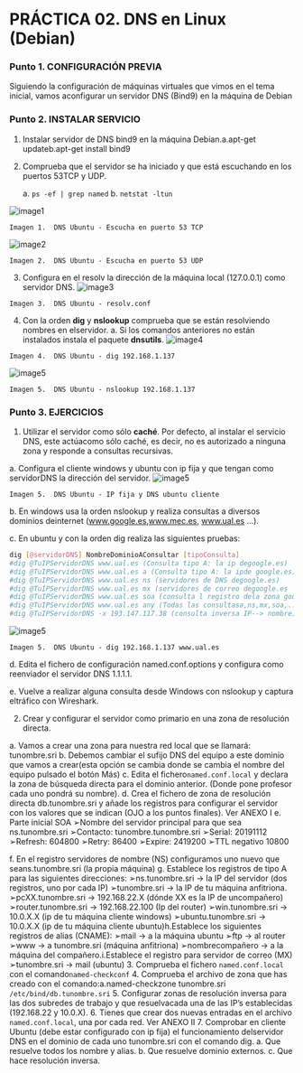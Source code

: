# PRÁCTICA 02. DNS en Linux (Debian)
### Punto 1. CONFIGURACIÓN PREVIA
Siguiendo la configuración de máquinas virtuales que vimos en el tema inicial, vamos aconfigurar un servidor DNS (Bind9) en la máquina de Debian
### Punto 2. INSTALAR SERVICIO
1. Instalar servidor de DNS bind9 en la máquina Debian.a.apt-get updateb.apt-get install bind9
2. Comprueba que el servidor se ha iniciado y que está escuchando en los puertos 53TCP y UDP.

	a. ``ps -ef | grep named``
	b. ``netstat -ltun``

![image1](images/ubuDNS2.png "DNS Ubuntu")

```
Imagen 1.  DNS Ubuntu - Escucha en puerto 53 TCP
```
![image2](images/ubuDNS3.png "DNS Ubuntu")

```
Imagen 2.  DNS Ubuntu - Escucha en puerto 53 UDP
```

3. Configura en el resolv la dirección de la máquina local (127.0.0.1) como servidor DNS.
![image3](images/ubuDNS4.png "DNS Ubuntu")

```
Imagen 3.  DNS Ubuntu - resolv.conf
```
4. Con la orden **dig** y **nslookup** comprueba que se están resolviendo nombres en elservidor.
	a. Si los comandos anteriores no están instalados instala el paquete **dnsutils**.
![image4](images/ubuDNS5.png "DNS Ubuntu")

```
Imagen 4.  DNS Ubuntu - dig 192.168.1.137
```
![image5](images/ubuDNS6.png "DNS Ubuntu")

```
Imagen 5.  DNS Ubuntu - nslookup 192.168.1.137
```

### Punto 3. EJERCICIOS
1. Utilizar el servidor como sólo **caché**. Por defecto, al instalar el servicio DNS, este actúacomo sólo caché, es decir, no es autorizado a ninguna zona y responde a consultas recursivas.

a. Configura el cliente windows y ubuntu con ip fija y que tengan como servidorDNS la dirección del servidor.
![image5](images/ubuDNS1.png "DNS Ubuntu")

```
Imagen 5.  DNS Ubuntu - IP fija y DNS ubuntu cliente
```
b. En windows usa la orden ​nslookup​ y realiza consultas a diversos dominios deinternet (​www.google.es​, ​www.mec.es​, ​www.ual.es​ ...).
	
c. En ubuntu y con la orden ​dig​ realiza las siguientes pruebas:

```bash
dig [@servidorDNS] NombreDominioAConsultar [tipoConsulta]
#dig @TuIPServidorDNS www.ual.es (Consulta tipo A: la ip degoogle.es) 
#dig @TuIPServidorDNS www.ual.es a (Consulta tipo A: la ipde google.es) 
#dig @TuIPServidorDNS www.ual.es ns (servidores de DNS degoogle.es)
#dig @TuIPServidorDNS www.ual.es mx (servidores de correo degoogle.es
#dig @TuIPServidorDNS www.ual.es soa (consulta l registro dela zona google.es)
#dig @TuIPServidorDNS www.ual.es any (Todas las consultasa,ns,mx,soa,...)
#dig @TuIPServidorDNS -x 193.147.117.38 (consulta inversa IP--> nombre)
```
![image5](images/ubuDNS7.png "DNS Ubuntu")

```
Imagen 5.  DNS Ubuntu - dig 192.168.1.137 www.ual.es
```
d. Edita el fichero de configuración named.conf.options y configura como reenviador el servidor DNS 1.1.1.1.

e. Vuelve a realizar alguna consulta desde Windows con nslookup y captura eltráfico con Wireshark.

2. Crear y configurar el servidor como primario en una zona de resolución directa.

a. Vamos a crear una zona para nuestra red local que se llamará: ​tunombre.sri
b. Debemos cambiar el sufijo DNS del equipo a este dominio que vamos a crear(esta opción se cambia donde se cambia el nombre del equipo pulsado el botón ​Más​)
c. Edita el fichero ​``named.conf.local``​ y declara la zona de búsqueda directa para el dominio anterior. (Donde pone profesor cada uno pondrá su nombre).
d. Crea el fichero de zona de resolución directa ​db.tunombre.sri ​y añade los registros para configurar el servidor con los valores que se indican (OJO a los puntos finales). Ver ANEXO I
e. Parte inicial SOA
➢Nombre del servidor principal para que sea ns.tunombre.sri 
➢Contacto: tunombre.tunombre.sri 
➢Serial: 20191112 
➢Refresh: 604800 
➢Retry: 86400 
➢Expire: 2419200 
➢TTL negativo 10800 

f. En el registro servidores de nombre (NS) configuramos uno nuevo que seans.tunombre.sri (la propia máquina)
g. Establece los registros de tipo A para las siguientes direcciones:
➢ns.tunombre.sri → la IP del servidor (dos registros, uno por cada IP) 
➢tunombre.sri → la IP de tu máquina anfitriona. 
➢pcXX.tunombre.sri → 192.168.22.X (dónde XX es la IP de uncompañero) 
➢router.tunombre.sri → 192.168.22.100 (Ip del router) 
➢win.tunombre.sri → 10.0.X.X (ip de tu máquina cliente windows) 
➢ubuntu.tunombre.sri → 10.0.X.X (ip de tu máquina cliente ubuntu)h.Establece los siguientes registros de alias (CNAME): 
➢mail → a la máquina ubuntu 
➢ftp → al router 
➢www → a tunombre.sri (máquina anfitriona) 
➢nombrecompañero → a la máquina del compañero.i.Establece el registro para servidor de correo (MX) 
➢tunombre.sri → mail (ubuntu) 
3. Comprueba el fichero ``named.conf.local`` con el comando ​``named-checkconf``
4. Comprueba el archivo de zona que has creado con el comando:a.named-checkzone tunombre.sri ``/etc/bind/db.tunombre.sri``
5. Configurar zonas de resolución inversa para las dos subredes de trabajo y que resuelvacada una de las IP’s establecidas (192.168.22 y 10.0.X).
6. Tienes que crear dos nuevas entradas en el archivo ``named.conf.local``, una por cada red. Ver ANEXO II
7. Comprobar en cliente Ubuntu (debe estar configurado con ip fija) el funcionamiento delservidor DNS en el dominio de cada uno tunombre.sri con el comando ​dig​.
a. Que resuelve todos los nombre y alias.
b. Que resuelve dominio externos.
c. Que hace resolución inversa.


